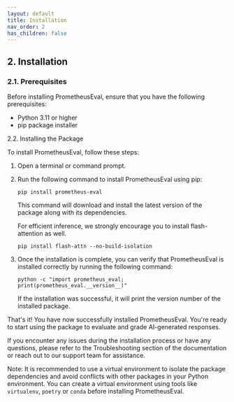 ```yaml
---
layout: default
title: Installation
nav_order: 2
has_children: false
---
```


## 2. Installation

### 2.1. Prerequisites

Before installing PrometheusEval, ensure that you have the following prerequisites:

- Python 3.11 or higher
- pip package installer

2.2. Installing the Package

To install PrometheusEval, follow these steps:

1. Open a terminal or command prompt.

2. Run the following command to install PrometheusEval using pip:
   ```shell
   pip install prometheus-eval
   ```

   This command will download and install the latest version of the package along with its dependencies.

   For efficient inference, we strongly encourage you to install flash-attention as well.

   ```shell
   pip install flash-attn --no-build-isolation
   ```

3. Once the installation is complete, you can verify that PrometheusEval is installed correctly by running the following command:
   ```
   python -c "import prometheus_eval; print(prometheus_eval.__version__)"
   ```

   If the installation was successful, it will print the version number of the installed package.


That's it! You have now successfully installed PrometheusEval. You're ready to start using the package to evaluate and grade AI-generated responses.

If you encounter any issues during the installation process or have any questions, please refer to the Troubleshooting section of the documentation or reach out to our support team for assistance.

Note: It is recommended to use a virtual environment to isolate the package dependencies and avoid conflicts with other packages in your Python environment. You can create a virtual environment using tools like `virtualenv`, `poetry` or `conda` before installing PrometheusEval.